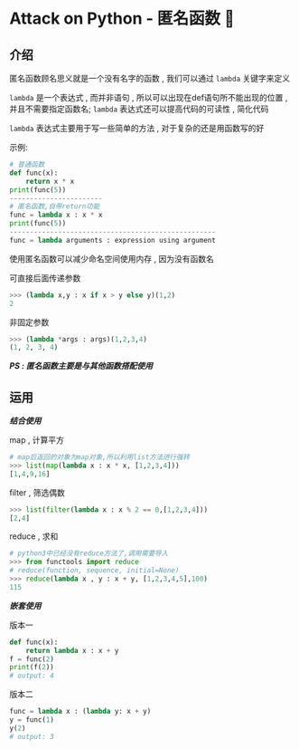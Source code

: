#  Attack on Python - 匿名函数 🐍
















<extoc></extoc>

## 介绍

匿名函数顾名思义就是一个没有名字的函数 , 我们可以通过 `lambda` 关键字来定义

`lambda` 是一个表达式 , 而并非语句 , 所以可以出现在def语句所不能出现的位置 , 并且不需要指定函数名; `lambda` 表达式还可以提高代码的可读性 , 简化代码

`lambda` 表达式主要用于写一些简单的方法 , 对于复杂的还是用函数写的好 

示例:

```python
# 普通函数
def func(x):
    return x * x
print(func(5))
-----------------------
# 匿名函数,自带return功能
func = lambda x : x * x
print(func(5))
---------------------------------------------------
func = lambda arguments : expression using argument 
```

使用匿名函数可以减少命名空间使用内存 , 因为没有函数名

可直接后面传递参数

```python
>>> (lambda x,y : x if x > y else y)(1,2)
2
```

非固定参数

```python
>>> (lambda *args : args)(1,2,3,4)
(1, 2, 3, 4)
```

***PS : 匿名函数主要是与其他函数搭配使用***

## 运用

***结合使用***

map , 计算平方

```python
# map后返回的对象为map对象,所以利用list方法进行强转
>>> list(map(lambda x : x * x, [1,2,3,4]))
[1,4,9,16]
```

filter , 筛选偶数

```python
>>> list(filter(lambda x : x % 2 == 0,[1,2,3,4]))
[2,4]
```

reduce , 求和

```python
# python3中已经没有reduce方法了,调用需要导入
>>> from functools import reduce
# reduce(function, sequence, initial=None)
>>> reduce(lambda x , y : x + y, [1,2,3,4,5],100)
115
```

***嵌套使用***

版本一

```python
def func(x):
    return lambda x : x + y
f = func(2)
print(f(2))
# output: 4
```

版本二

```python
func = lambda x : (lambda y: x + y)
y = func(1)
y(2)
# output: 3
```